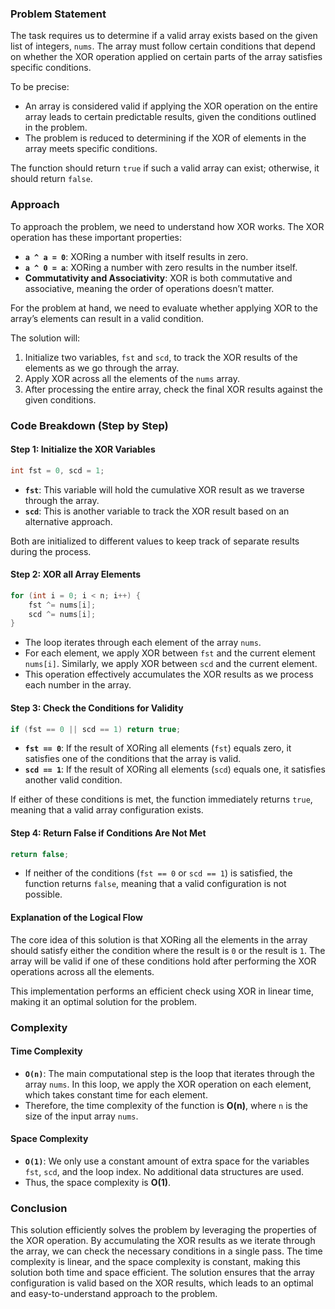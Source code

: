 ### Problem Statement

The task requires us to determine if a valid array exists based on the given list of integers, `nums`. The array must follow certain conditions that depend on whether the XOR operation applied on certain parts of the array satisfies specific conditions.

To be precise:
- An array is considered valid if applying the XOR operation on the entire array leads to certain predictable results, given the conditions outlined in the problem. 
- The problem is reduced to determining if the XOR of elements in the array meets specific conditions. 

The function should return `true` if such a valid array can exist; otherwise, it should return `false`.

### Approach

To approach the problem, we need to understand how XOR works. The XOR operation has these important properties:
- **`a ^ a = 0`**: XORing a number with itself results in zero.
- **`a ^ 0 = a`**: XORing a number with zero results in the number itself.
- **Commutativity and Associativity**: XOR is both commutative and associative, meaning the order of operations doesn’t matter.

For the problem at hand, we need to evaluate whether applying XOR to the array’s elements can result in a valid condition.

The solution will:
1. Initialize two variables, `fst` and `scd`, to track the XOR results of the elements as we go through the array.
2. Apply XOR across all the elements of the `nums` array.
3. After processing the entire array, check the final XOR results against the given conditions.

### Code Breakdown (Step by Step)

#### Step 1: Initialize the XOR Variables

```cpp
int fst = 0, scd = 1;
```

- **`fst`**: This variable will hold the cumulative XOR result as we traverse through the array.
- **`scd`**: This is another variable to track the XOR result based on an alternative approach.
  
Both are initialized to different values to keep track of separate results during the process.

#### Step 2: XOR all Array Elements

```cpp
for (int i = 0; i < n; i++) {
    fst ^= nums[i];
    scd ^= nums[i];
}
```

- The loop iterates through each element of the array `nums`.
- For each element, we apply XOR between `fst` and the current element `nums[i]`. Similarly, we apply XOR between `scd` and the current element.
- This operation effectively accumulates the XOR results as we process each number in the array.

#### Step 3: Check the Conditions for Validity

```cpp
if (fst == 0 || scd == 1) return true;
```

- **`fst == 0`**: If the result of XORing all elements (`fst`) equals zero, it satisfies one of the conditions that the array is valid.
- **`scd == 1`**: If the result of XORing all elements (`scd`) equals one, it satisfies another valid condition.

If either of these conditions is met, the function immediately returns `true`, meaning that a valid array configuration exists.

#### Step 4: Return False if Conditions Are Not Met

```cpp
return false;
```

- If neither of the conditions (`fst == 0` or `scd == 1`) is satisfied, the function returns `false`, meaning that a valid configuration is not possible.

#### Explanation of the Logical Flow

The core idea of this solution is that XORing all the elements in the array should satisfy either the condition where the result is `0` or the result is `1`. The array will be valid if one of these conditions hold after performing the XOR operations across all the elements.

This implementation performs an efficient check using XOR in linear time, making it an optimal solution for the problem.

### Complexity

#### Time Complexity

- **`O(n)`**: The main computational step is the loop that iterates through the array `nums`. In this loop, we apply the XOR operation on each element, which takes constant time for each element.
- Therefore, the time complexity of the function is **O(n)**, where `n` is the size of the input array `nums`.

#### Space Complexity

- **`O(1)`**: We only use a constant amount of extra space for the variables `fst`, `scd`, and the loop index. No additional data structures are used.
- Thus, the space complexity is **O(1)**.

### Conclusion

This solution efficiently solves the problem by leveraging the properties of the XOR operation. By accumulating the XOR results as we iterate through the array, we can check the necessary conditions in a single pass. The time complexity is linear, and the space complexity is constant, making this solution both time and space efficient. The solution ensures that the array configuration is valid based on the XOR results, which leads to an optimal and easy-to-understand approach to the problem.